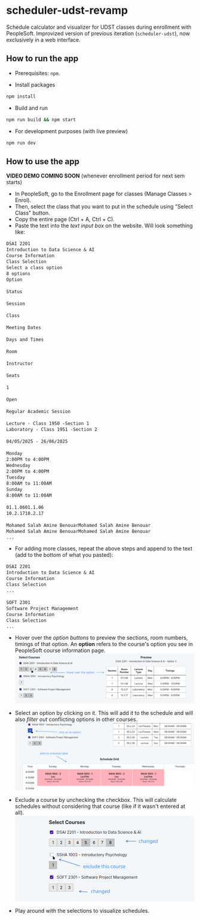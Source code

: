 # scheduler-udst-revamp

Schedule calculator and visualizer for UDST classes during enrollment with PeopleSoft. Improvized version of previous iteration (`scheduler-udst`), now exclusively in a web interface.

## How to run the app

- Prerequisites: `npm`.

- Install packages
```bash
npm install
```

- Build and run
```bash
npm run build && npm start
```

- For development purposes (with live preview)
```bash
npm run dev
```

## How to use the app

**VIDEO DEMO COMING SOON** (whenever enrollment period for next sem starts)


- In PeopleSoft, go to the Enrollment page for classes (Manage Classes > Enrol).
- Then, select the class that you want to put in the schedule using "Select Class" button.
- Copy the entire page (Ctrl + A, Ctrl + C).
- Paste the text into the *text input box* on the website. Will look something like:


```
DSAI 2201
Introduction to Data Science & AI
Course Information
Class Selection
Select a class option
8 options
Option

Status

Session

Class

Meeting Dates

Days and Times

Room

Instructor

Seats

1

Open

Regular Academic Session

Lecture - Class 1950 -Section 1
Laboratory - Class 1951 -Section 2

04/05/2025 - 26/06/2025

Monday
2:00PM to 4:00PM
Wednesday
2:00PM to 4:00PM
Tuesday
8:00AM to 11:00AM
Sunday
8:00AM to 11:00AM

01.1.0601.1.06
10.2.1710.2.17

Mohamed Salah Amine BenouarMohamed Salah Amine Benouar
Mohamed Salah Amine BenouarMohamed Salah Amine Benouar
...

```
- For adding more classes, repeat the above steps and append to the text (add to the bottom of what you pasted):

```
DSAI 2201
Introduction to Data Science & AI
Course Information
Class Selection
...

SOFT 2301
Software Project Management
Course Information
Class Selection
...
```

 - Hover over the *option buttons* to preview the sections, room numbers, timings of that option. An **option** refers to the course's option you see in PeopleSoft course information page.
 ![1-hover-option.png](demo/images/1-hover-option.png)

 - Select an option by clicking on it. This will add it to the schedule and will also *filter out* conflicting options in other courses.
 ![2-select-option.png](demo/images/2-select-option.png)

 - Exclude a course by unchecking the checkbox. This will calculate schedules without considering that course (like if it wasn't entered at all).
 ![3-exclude-course.png](demo/images/3-exclude-course.png)

 - Play around with the selections to visualize schedules.
